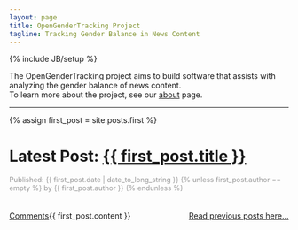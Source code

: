 ```yaml
---
layout: page
title: OpenGenderTracking Project
tagline: Tracking Gender Balance in News Content
---
```

{% include JB/setup %}

The OpenGenderTracking project aims to build software that assists with analyzing the gender balance of news content.
<br>To learn more about the project, see our <a href="/about.html">about</a> page.

<hr>

{% assign first_post = site.posts.first %}

# Latest Post: <a href="{{first_post.url}}">{{ first_post.title }}</a>
<h4 style="color:#999; font-size: 0.9em; font-weight: normal">
  Published: <span>{{ first_post.date |   date_to_long_string }}</span>
  {% unless first_post.author == empty %}
    by {{ first_post.author }}
  {% endunless %}
</h4>
<br>
{{ first_post.content }}

<div style="float:left">
  <a href="{{ first_post.url }}">Comments</a>
</div>

<div style="float:right">
  <a href="/archive.html">Read previous posts here...</a>
</div>